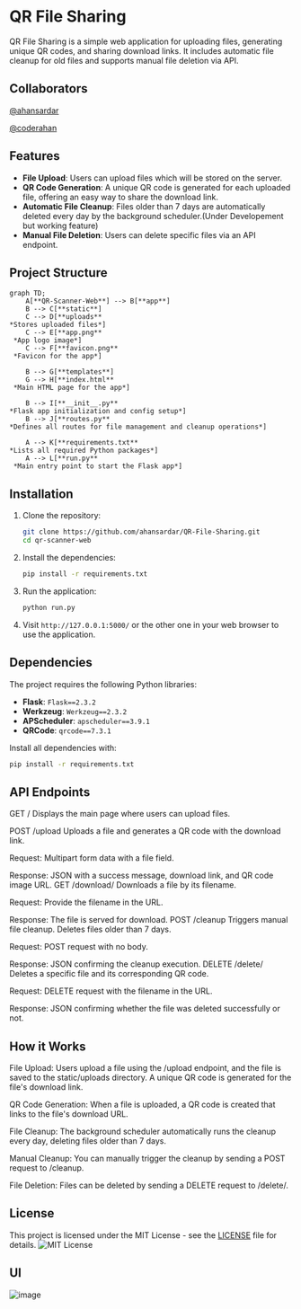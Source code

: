 # QR File Sharing

QR File Sharing is a simple web application for uploading files, generating unique QR codes, and sharing download links. It includes automatic file cleanup for old files and supports manual file deletion via API.

## Collaborators

[@ahansardar](https://github.com/ahansardar)


[@coderahan](https://github.com/coderahan)

## Features

- **File Upload**: Users can upload files which will be stored on the server.
- **QR Code Generation**: A unique QR code is generated for each uploaded file, offering an easy way to share the download link.
- **Automatic File Cleanup**: Files older than 7 days are automatically deleted every day by the background scheduler.(Under Developement but working feature)
- **Manual File Deletion**: Users can delete specific files via an API endpoint.

## Project Structure
```mermaid
graph TD;
    A[**QR-Scanner-Web**] --> B[**app**]
    B --> C[**static**]
    C --> D[**uploads**
*Stores uploaded files*] 
    C --> E[**app.png**
 *App logo image*] 
    C --> F[**favicon.png**
 *Favicon for the app*] 
    
    B --> G[**templates**]
    G --> H[**index.html**
 *Main HTML page for the app*]  
    
    B --> I[**__init__.py**
*Flask app initialization and config setup*]  
    B --> J[**routes.py**
*Defines all routes for file management and cleanup operations*] 
    
    A --> K[**requirements.txt**
*Lists all required Python packages*]  
    A --> L[**run.py**
 *Main entry point to start the Flask app*] 

```



## Installation

1. Clone the repository:
    ```bash
    git clone https://github.com/ahansardar/QR-File-Sharing.git
    cd qr-scanner-web
    ```

2. Install the dependencies:
    ```bash
    pip install -r requirements.txt
    ```

3. Run the application:
    ```bash
    python run.py
    ```

4. Visit `http://127.0.0.1:5000/` or the other one in your web browser to use the application.

## Dependencies

The project requires the following Python libraries:

- **Flask**: `Flask==2.3.2`
- **Werkzeug**: `Werkzeug==2.3.2`
- **APScheduler**: `apscheduler==3.9.1`
- **QRCode**: `qrcode==7.3.1`

Install all dependencies with:
```bash
pip install -r requirements.txt
```
## API Endpoints

GET /
Displays the main page where users can upload files.

POST /upload
Uploads a file and generates a QR code with the download link.

Request:
Multipart form data with a file field.

Response:
JSON with a success message, download link, and QR code image URL.
GET /download/<filename>
Downloads a file by its filename.

Request:
Provide the filename in the URL.

Response:
The file is served for download.
POST /cleanup
Triggers manual file cleanup. Deletes files older than 7 days.

Request:
POST request with no body.

Response:
JSON confirming the cleanup execution.
DELETE /delete/<filename>
Deletes a specific file and its corresponding QR code.

Request:
DELETE request with the filename in the URL.

Response:
JSON confirming whether the file was deleted successfully or not.

## How it Works
File Upload: Users upload a file using the /upload endpoint, and the file is saved to the static/uploads directory. A unique QR code is generated for the file's download link.

QR Code Generation: When a file is uploaded, a QR code is created that links to the file's download URL.

File Cleanup: The background scheduler automatically runs the cleanup every day, deleting files older than 7 days.

Manual Cleanup: You can manually trigger the cleanup by sending a POST request to /cleanup.

File Deletion: Files can be deleted by sending a DELETE request to /delete/<filename>.

## License
This project is licensed under the MIT License - see the [LICENSE](https://github.com/ahansardar/QR-File-Sharing/blob/main/LICENSE) file for details.
![MIT License](https://img.shields.io/badge/license-MIT-blue.svg)

## UI 
![image](https://github.com/user-attachments/assets/f79d8cae-61ef-46eb-a53a-8a7b2f423e35)
